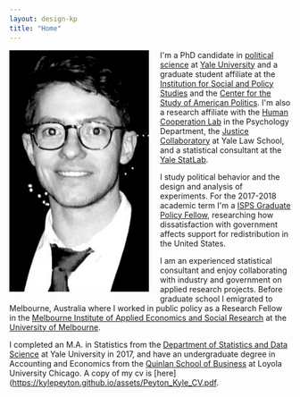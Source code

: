 ```yaml
---
layout: design-kp
title: "Home"
---
```

<img style="float: left; width: 250px; margin: 0 20px 10px 0" src="/assets/cropic.jpg" alt="pic" />

I'm a PhD candidate in [political science](https://politicalscience.yale.edu/) at [Yale University](https://www.yale.edu/) and a graduate student affiliate at the 
[Institution for Social and Policy Studies](https://isps.yale.edu/) and the 
[Center for the Study of American Politics](https://csap.yale.edu/).
I'm also a research affiliate with the [Human Cooperation Lab](http://davidrand-cooperation.com/lab/) in the Psychology Department, 
the [Justice Collaboratory](https://law.yale.edu/justice-collaboratory) at Yale Law School, and a statistical consultant at the [Yale StatLab](http://statlab.stat.yale.edu/).

I study political behavior and the design and analysis of experiments. 
For the 2017-2018 academic term I'm a [ISPS Graduate Policy Fellow](https://isps.yale.edu/team/directory/graduate-policy-fellow), 
researching how dissatisfaction with government affects support for redistribution in the United States.

I am an experienced statistical consultant and enjoy collaborating with industry and government on applied research projects. Before graduate school I emigrated to Melbourne, Australia where I worked in public policy as a Research 
Fellow in the [Melbourne Institute of Applied Economics and Social Research](http://melbourneinstitute.unimelb.edu.au/) at the 
[University of Melbourne](http://www.unimelb.edu.au/). 

I completed an M.A. in Statistics from the [Department of Statistics and Data Science](http://statistics.yale.edu/) at Yale University in 2017, and have an undergraduate degree in Accounting and Economics from the [Quinlan School of Business](https://www.luc.edu/quinlan/index.shtml) at Loyola University Chicago. A copy of my cv is [here](https://kylepeyton.github.io/assets/Peyton_Kyle_CV.pdf.


